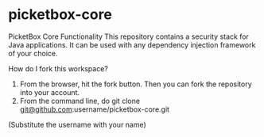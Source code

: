 picketbox-core
==============

PicketBox Core Functionality
This repository contains a security stack for Java applications. It can be used with any dependency injection framework of your choice.


How do I fork this workspace?

1) From the browser, hit the fork button. Then you can fork the repository into your account.
2) From the command line, do
git clone git@github.com:username/picketbox-core.git

(Substitute the username with your name)
